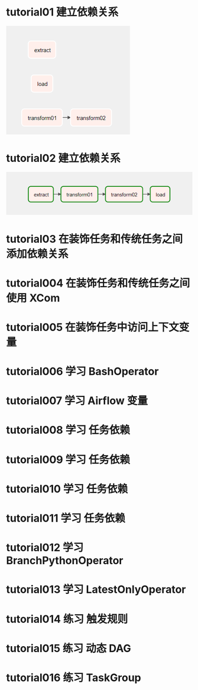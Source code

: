 # tutorial01 建立依赖关系
![建立依赖关系](../images/tutorial_taskflow_api_etl_001.png)
# tutorial02 建立依赖关系
![建立依赖关系](../images/tutorial_taskflow_api_etl_002.png)
# tutorial03 在装饰任务和传统任务之间添加依赖关系
# tutorial004 在装饰任务和传统任务之间使用 XCom
# tutorial005 在装饰任务中访问上下文变量
# tutorial006 学习 BashOperator
# tutorial007 学习 Airflow 变量
# tutorial008 学习 任务依赖
# tutorial009 学习 任务依赖
# tutorial010 学习 任务依赖
# tutorial011 学习 任务依赖
# tutorial012 学习 BranchPythonOperator
# tutorial013 学习 LatestOnlyOperator
# tutorial014 练习 触发规则
# tutorial015 练习 动态 DAG
# tutorial016 练习 TaskGroup